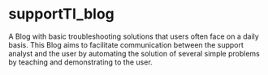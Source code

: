 # supportTI_blog
A Blog with basic troubleshooting solutions that users often face on a daily basis. This Blog aims to facilitate communication between the support analyst and the user by automating the solution of several simple problems by teaching and demonstrating to the user. 
